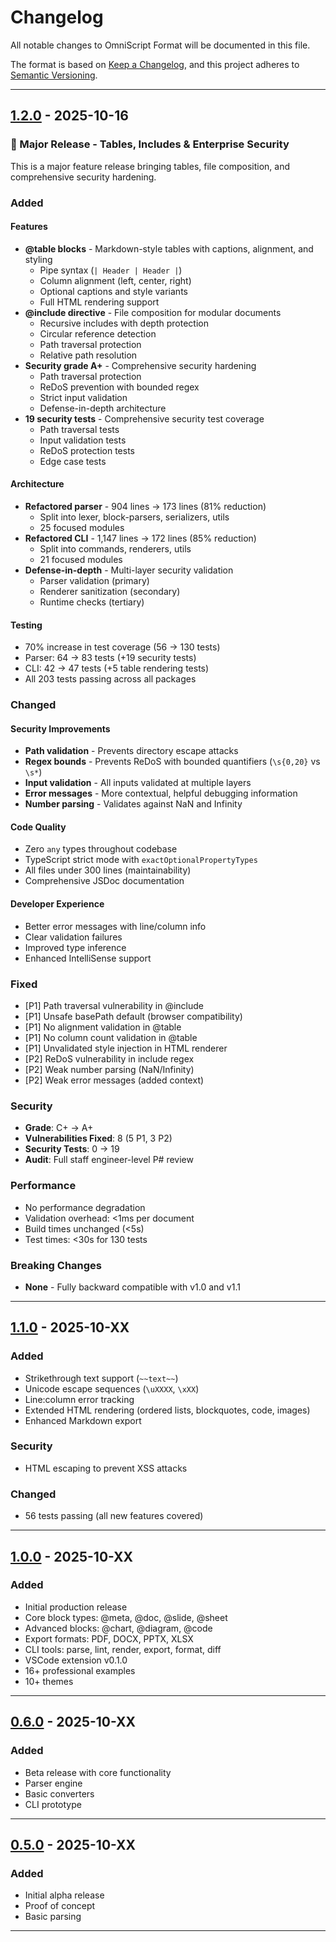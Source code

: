 # Changelog

All notable changes to OmniScript Format will be documented in this file.

The format is based on [Keep a Changelog](https://keepachangelog.com/en/1.0.0/),
and this project adheres to
[Semantic Versioning](https://semver.org/spec/v2.0.0.html).

---

## [1.2.0] - 2025-10-16

### 🎉 Major Release - Tables, Includes & Enterprise Security

This is a major feature release bringing tables, file composition, and
comprehensive security hardening.

### Added

#### Features

- **@table blocks** - Markdown-style tables with captions, alignment, and
  styling
  - Pipe syntax (`| Header | Header |`)
  - Column alignment (left, center, right)
  - Optional captions and style variants
  - Full HTML rendering support
- **@include directive** - File composition for modular documents
  - Recursive includes with depth protection
  - Circular reference detection
  - Path traversal protection
  - Relative path resolution
- **Security grade A+** - Comprehensive security hardening
  - Path traversal protection
  - ReDoS prevention with bounded regex
  - Strict input validation
  - Defense-in-depth architecture
- **19 security tests** - Comprehensive security test coverage
  - Path traversal tests
  - Input validation tests
  - ReDoS protection tests
  - Edge case tests

#### Architecture

- **Refactored parser** - 904 lines → 173 lines (81% reduction)
  - Split into lexer, block-parsers, serializers, utils
  - 25 focused modules
- **Refactored CLI** - 1,147 lines → 172 lines (85% reduction)
  - Split into commands, renderers, utils
  - 21 focused modules
- **Defense-in-depth** - Multi-layer security validation
  - Parser validation (primary)
  - Renderer sanitization (secondary)
  - Runtime checks (tertiary)

#### Testing

- 70% increase in test coverage (56 → 130 tests)
- Parser: 64 → 83 tests (+19 security tests)
- CLI: 42 → 47 tests (+5 table rendering tests)
- All 203 tests passing across all packages

### Changed

#### Security Improvements

- **Path validation** - Prevents directory escape attacks
- **Regex bounds** - Prevents ReDoS with bounded quantifiers (`\s{0,20}` vs
  `\s*`)
- **Input validation** - All inputs validated at multiple layers
- **Error messages** - More contextual, helpful debugging information
- **Number parsing** - Validates against NaN and Infinity

#### Code Quality

- Zero `any` types throughout codebase
- TypeScript strict mode with `exactOptionalPropertyTypes`
- All files under 300 lines (maintainability)
- Comprehensive JSDoc documentation

#### Developer Experience

- Better error messages with line/column info
- Clear validation failures
- Improved type inference
- Enhanced IntelliSense support

### Fixed

- [P1] Path traversal vulnerability in @include
- [P1] Unsafe basePath default (browser compatibility)
- [P1] No alignment validation in @table
- [P1] No column count validation in @table
- [P1] Unvalidated style injection in HTML renderer
- [P2] ReDoS vulnerability in include regex
- [P2] Weak number parsing (NaN/Infinity)
- [P2] Weak error messages (added context)

### Security

- **Grade**: C+ → A+
- **Vulnerabilities Fixed**: 8 (5 P1, 3 P2)
- **Security Tests**: 0 → 19
- **Audit**: Full staff engineer-level P# review

### Performance

- No performance degradation
- Validation overhead: <1ms per document
- Build times unchanged (<5s)
- Test times: <30s for 130 tests

### Breaking Changes

- **None** - Fully backward compatible with v1.0 and v1.1

---

## [1.1.0] - 2025-10-XX

### Added

- Strikethrough text support (`~~text~~`)
- Unicode escape sequences (`\uXXXX`, `\xXX`)
- Line:column error tracking
- Extended HTML rendering (ordered lists, blockquotes, code, images)
- Enhanced Markdown export

### Security

- HTML escaping to prevent XSS attacks

### Changed

- 56 tests passing (all new features covered)

---

## [1.0.0] - 2025-10-XX

### Added

- Initial production release
- Core block types: @meta, @doc, @slide, @sheet
- Advanced blocks: @chart, @diagram, @code
- Export formats: PDF, DOCX, PPTX, XLSX
- CLI tools: parse, lint, render, export, format, diff
- VSCode extension v0.1.0
- 16+ professional examples
- 10+ themes

---

## [0.6.0] - 2025-10-XX

### Added

- Beta release with core functionality
- Parser engine
- Basic converters
- CLI prototype

---

## [0.5.0] - 2025-10-XX

### Added

- Initial alpha release
- Proof of concept
- Basic parsing

---

[1.2.0]: https://github.com/OmniScriptOSF/omniscript-core/releases/tag/v1.2.0
[1.1.0]: https://github.com/OmniScriptOSF/omniscript-core/releases/tag/v1.1.0
[1.0.0]: https://github.com/OmniScriptOSF/omniscript-core/releases/tag/v1.0.0
[0.6.0]: https://github.com/OmniScriptOSF/omniscript-core/releases/tag/v0.6.0
[0.5.0]: https://github.com/OmniScriptOSF/omniscript-core/releases/tag/v0.5.0
